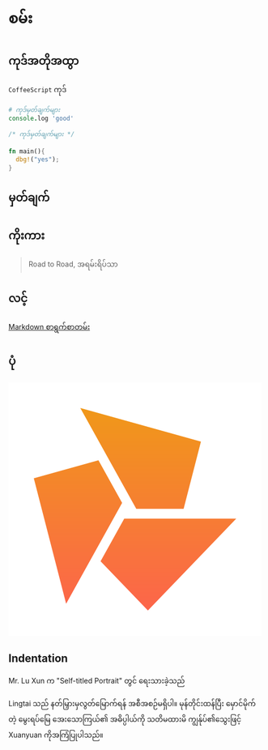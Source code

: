[ကမ္ဘာလုံးဆိုင်ရာ မှတ်ချက်များကို မှတ်သားထားပါ။]:#

# စမ်း

## ကုဒ်အတိုအထွာ

`CoffeeScript` ကုဒ်

```coffee
# ကုဒ်မှတ်ချက်များ
console.log 'good'


```

```rust
/* ကုဒ်မှတ်ချက်များ */

fn main(){
  dbg!("yes");
}
```

## မှတ်ချက်

<!-- HTML 注释 --> 

<!-- 多行注释 --> 

## ကိုးကား

> Road to Road, အရမ်းရိပ်သာ

## လင့်

[Markdown စာရွက်စာတမ်း](https://github.com/xxai-art/xxai-art-md)

## ပုံ

![xxAI.Art Brand Identity](https://raw.githubusercontent.com/xxai-art/web/main/file/svg/logo.svg)

## Indentation

Mr. Lu Xun က "Self-titled Portrait" တွင် ရေးသားခဲ့သည်

  Lingtai သည် နတ်မြှားမှလွတ်မြောက်ရန် အစီအစဉ်မရှိပါ။
  မုန်တိုင်းထန်ပြီး မှောင်မိုက်တဲ့ မွေးရပ်မြေ
  အေးသောကြယ်၏ အဓိပ္ပါယ်ကို သတိမထားမိ
  ကျွန်ုပ်၏သွေးဖြင့် Xuanyuan ကိုအကြံပြုပါသည်။
